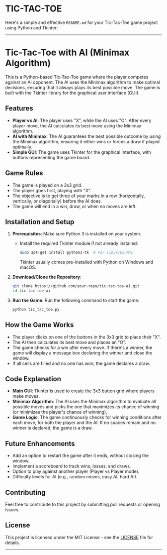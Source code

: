 # TIC-TAC-TOE
Here's a simple and effective `README.md` for your Tic-Tac-Toe game project using Python and Tkinter:

---

# Tic-Tac-Toe with AI (Minimax Algorithm)

This is a Python-based Tic-Tac-Toe game where the player competes against an AI opponent. The AI uses the Minimax algorithm to make optimal decisions, ensuring that it always plays its best possible move. The game is built with the Tkinter library for the graphical user interface (GUI).

## Features

- **Player vs AI**: The player uses "X", while the AI uses "O". After every player move, the AI calculates its best move using the Minimax algorithm.
- **AI with Minimax**: The AI guarantees the best possible outcome by using the Minimax algorithm, ensuring it either wins or forces a draw if played optimally.
- **Simple GUI**: The game uses Tkinter for the graphical interface, with buttons representing the game board.

## Game Rules

- The game is played on a 3x3 grid.
- The player goes first, playing with "X".
- The objective is to get three of your marks in a row (horizontally, vertically, or diagonally) before the AI does.
- The game will end in a win, draw, or when no moves are left.

## Installation and Setup

1. **Prerequisites**: Make sure Python 3 is installed on your system.
   
   - Install the required Tkinter module if not already installed:
     ```bash
     sudo apt-get install python3-tk  # For Linux/Ubuntu
     ```
     Tkinter usually comes pre-installed with Python on Windows and macOS.

2. **Download/Clone the Repository**:
   ```bash
   git clone https://github.com/your-repo/tic-tac-toe-ai.git
   cd tic-tac-toe-ai
   ```

3. **Run the Game**:
   Run the following command to start the game:
   ```bash
   python tic_tac_toe.py
   ```

## How the Game Works

- The player clicks on one of the buttons in the 3x3 grid to place their "X".
- The AI then calculates its best move and places an "O".
- The game checks for a win after every move. If there's a winner, the game will display a message box declaring the winner and close the window.
- If all cells are filled and no one has won, the game declares a draw.

## Code Explanation

- **Main GUI**: Tkinter is used to create the 3x3 button grid where players make moves.
- **Minimax Algorithm**: The AI uses the Minimax algorithm to evaluate all possible moves and picks the one that maximizes its chance of winning (or minimizes the player's chance of winning).
- **Game Logic**: The game continuously checks for winning conditions after each move, for both the player and the AI. If no spaces remain and no winner is declared, the game is a draw.

## Future Enhancements

- Add an option to restart the game after it ends, without closing the window.
- Implement a scoreboard to track wins, losses, and draws.
- Option to play against another player (Player vs Player mode).
- Difficulty levels for AI (e.g., random moves, easy AI, hard AI).

## Contributing

Feel free to contribute to this project by submitting pull requests or opening issues.

## License

This project is licensed under the MIT License - see the [LICENSE](LICENSE) file for details.

---

